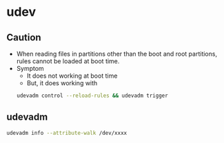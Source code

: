 # udev 

## Caution
- When reading files in partitions other than the boot and root partitions, rules cannot be loaded at boot time.
- Symptom
  - It does not working at boot time
  - But, it does working with
  ```bash
  udevadm control --reload-rules && udevadm trigger
  ```

## udevadm

```bash
udevadm info --attribute-walk /dev/xxxx
```

